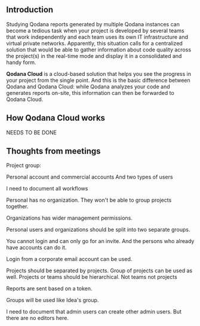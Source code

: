 [//]: # (title: Introduction)

## Introduction

Studying Qodana reports generated by multiple Qodana instances can become a tedious task 
when your project is developed by several teams that work independently and each team uses its own IT infrastructure 
and virtual private networks. Apparently, this situation calls for a centralized solution that would be able to gather
information about code quality across the project(s) in the real-time mode and display it in a consolidated and handy
form.

**Qodana Cloud** is a cloud-based solution that helps you see the progress in your project from the single point. 
And this is the basic difference between Qodana and Qodana Cloud: while Qodana analyzes your code and generates reports 
on-site, this information can then be forwarded to Qodana Cloud. 

## How Qodana Cloud works

NEEDS TO BE DONE


## Thoughts from meetings
Project group:

Personal account and commercial accounts
And two types of users

I need to document all workflows

Personal has no organization. They won't be able to group projects together.

Organizations has wider management permissions.

Personal users and organizations should be split into two separate groups.

You cannot login and can only go for an invite. And the persons who already have accounts can do it.

Login from a corporate email account can be used.

Projects should be separated by projects.  Group of projects can be used as well.
Projects or teams should be hierarchical. Not teams not projects

Reports are sent based on a token.

Groups will be used like Idea's group.

I need to document that admin users can create other admin users. But there are no editors here.
